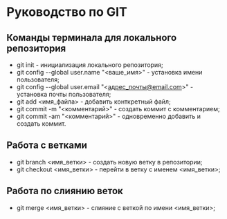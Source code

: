 # Руководство по GIT
## Команды терминала для локального репозитория
* git init - инициализация локального репозитория;
* git config --global user.name "<ваше_имя>" - установка имени пользователя;
* git config --global user.email "<адрес_почты@email.com>" - установка почты пользователя;
* git add <имя_файла> - добавить конткретный файл;
* git commit -m "<комментарий>" - создать коммит с комментарием;
* git commit -am "<комментарий>" - одновременно добавить и создать коммит.

## Работа с ветками

* git branch <имя_ветки> - создать новую ветку в репозитории;
* git checkout <имя_ветки> - перейти в ветку с именем <имя_ветки>;

## Работа по слиянию веток

* git merge <имя_ветки> - слияние с веткой по имени <имя_ветки>;